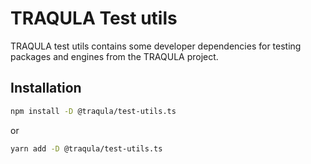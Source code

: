 # TRAQULA Test utils

TRAQULA test utils contains some developer dependencies for testing packages and engines from the TRAQULA project.

## Installation

```bash
npm install -D @traqula/test-utils.ts
```

or

```bash
yarn add -D @traqula/test-utils.ts
```